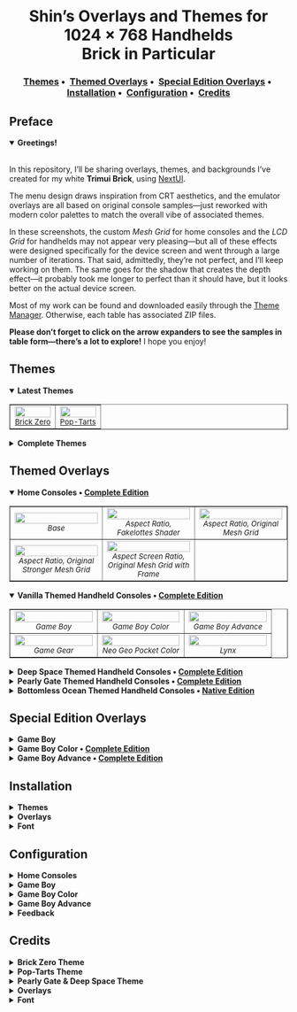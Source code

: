 <!-- ————————— HEADER ————————— -->
<h1 align="center">
  Shin’s Overlays and Themes for 1024 × 768 Handhelds
  <br>Brick in Particular
</h1>

<!-- minimal jump-<img src="https://github.com/user-attachments/assets/44abbcda-a786-4b9f-91cb-46cf99003799" height="20">s bar -->
<h3 align="center">
  <a href="#themes">Themes</a>&nbsp;•&nbsp;
  <a href="#themed-overlays">Themed Overlays</a>&nbsp;•&nbsp;
  <a href="#special-edition-overlays">Special Edition Overlays</a>&nbsp;•&nbsp;
  <a href="#installation">Installation</a>&nbsp;•&nbsp;
  <a href="#configuration">Configuration</a>&nbsp;•&nbsp;
  <a href="#credits">Credits</a>
  
</h3>


## Preface

<details open> <!-- opened by default for introduction -->
<summary><strong>Greetings!</strong></summary>
</strong></summary>
<br>

In this repository, I’ll be sharing overlays, themes, and backgrounds I’ve created for my white **Trimui Brick**, using [NextUI](https://github.com/LoveRetro/NextUI).

The menu design draws inspiration from CRT aesthetics, and the emulator overlays are all based on original console samples—just reworked with modern color palettes to match the overall vibe of associated themes.

In these screenshots, the custom *Mesh Grid* for home consoles and the *LCD Grid* for handhelds may not appear very pleasing—but all of these effects were designed specifically for the device screen and went through a large number of iterations. That said, admittedly, they’re not perfect, and I’ll keep working on them. 
The same goes for the shadow that creates the depth effect—it probably took me longer to perfect than it should have, but it looks better on the actual device screen.

Most of my work can be found and downloaded easily through the [Theme Manager](https://github.com/Leviathanium/NextUI-Theme-Manager). Otherwise, each table has associated ZIP files. 

**Please don’t forget to click on the arrow expanders to see the samples in table form—there’s a lot to explore!** I hope you enjoy!

</details>

<!-- ————————— PREVIEW ————————— -->
## Themes

<details open> <!-- opened by default for instant eye-candy -->
<summary>
  <strong>
    Latest Themes
  </strong>
</summary>

<p>

<table width="100%" cellspacing="0" cellpadding="4" border="1">
  <tr>
    <td width="50%" align="center">
      <img src="https://github.com/user-attachments/assets/264bf320-ac1b-4ba3-b615-0c1bf10e96bb" width="100%"><br>
        <sub><a href="https://github.com/KrutzOtrem/Trimui-Brick-Overlays/releases/download/bz.v1.0/Brick.Zero.zip">Brick Zero</a></sub>
    </td>
       <td width="50%" align="center">
      <img src="https://github.com/user-attachments/assets/f41bd19b-2c79-4f9f-a05a-8f83aea55ea0" width="100%"><br>
        <sub><a href="https://github.com/KrutzOtrem/Trimui-Brick-Overlays/releases/download/pt.v1.0/Pop-Tarts.zip">Pop-Tarts</a></sub>
    </td>
  </tr>
</table>

</details>

<details>
  <summary><strong>Complete Themes</strong></summary>

  <p>

  <table width="100%" cellspacing="0" cellpadding="4" border="1">
    <tr>
      <td width="25%" align="center">
        <img src="https://github.com/user-attachments/assets/b2145170-0e32-4219-bf0e-e1eef1bb20ee" width="100%"><br>
        <sub><a href="https://github.com/user-attachments/files/19964089/Pearly.Gate.zip">Pearly Gate</a></sub>
      </td>
      <td width="25%" align="center">
        <img src="https://github.com/user-attachments/assets/6266c306-ce11-4eb1-9235-b30d0c32364c" width="100%"><br>
        <sub><a href="https://github.com/user-attachments/files/19964116/Deep.Space.zip">Deep Space</a></sub>
      </td>
      <td width="25%" align="center">
        <img src="https://github.com/user-attachments/assets/391802b6-699d-4f11-b76c-3bebf21649b2" width="100%"><br>
        <sub><em>Early Morning</em></sub>
      </td>
      <td width="25%" align="center">
        <img src="https://github.com/user-attachments/assets/97cb1baf-bad8-4421-8ff8-16cfbf43bfea" width="100%"><br>
        <sub><em>Bottomless Ocean</em></sub>
      </td>
    </tr>
        <tr>
      <td width="25%" align="center">
        <img src="https://github.com/user-attachments/assets/39d68870-243f-4e6a-95bd-191fa5df3347" width="100%"><br>
        <sub><a href="https://github.com/user-attachments/files/19965145/Pearly.Gate.Clean.zip">Pearly Gate Clean E.</a></sub>
      </td>
      <td width="25%" align="center">
        <img src="https://github.com/user-attachments/assets/8711af80-98de-4782-be0e-998124198f2f" width="100%"><br>
        <sub><a href="https://github.com/user-attachments/files/19965148/Deep.Space.Clean.zip">Deep Space Clean E.</a></sub>
      </td>
      <td width="25%" align="center">
        <sub><em>Coming Soon</em></sub>
      </td>
      <td width="25%" align="center">
        <sub><em>Coming Soon</em></sub>
      </td>
    </tr>
  </table>

</details>

## Themed Overlays

<details open> <!-- opened by default for instant eye-candy -->
<summary><strong>Home Consoles •&nbsp;<a href="https://github.com/user-attachments/files/20038321/Complete.CRT.Overlays.zip">Complete Edition</a></strong></summary>

<p>

<table width="100%" cellspacing="0" cellpadding="4" border="1">
  <tr>
    <td width="33%" align="center">
      <img src="https://github.com/user-attachments/assets/d3b30edf-7f79-417b-a721-cd332ff6d33e"
 width="100%"><br>
       <sub><em>Base</em></sub>
    </td>
    <td width="33%" align="center">
      <img src="https://github.com/user-attachments/assets/c822897b-4d3d-4f2b-9bfc-8b20565acb09" width="100%"><br>
      <sub><em>Aspect Ratio, Fakelottes Shader</em></sub>
    </td>
    <td width="33%" align="center">
      <img src="https://github.com/user-attachments/assets/b92ccf68-b99e-4f27-9993-e3434a2c332c" width="100%"><br>
      <sub><em>Aspect Ratio, Original Mesh Grid</em></sub>
    </td>
  </tr>
   <tr>
    <td width="33%" align="center">
      <img src="https://github.com/user-attachments/assets/c538d863-4586-497e-be82-454ba716b5a9" width="100%"><br>
       <sub><em>Aspect Ratio, Original Stronger Mesh Grid</em></sub>
    </td>
    <td width="33%" align="center">
      <img src="https://github.com/user-attachments/assets/3572fcfb-9d7d-4af5-bbf3-9de0602b8a96" width="100%"><br>
      <sub><em>Aspect Screen Ratio, Original Mesh Grid with Frame</em></sub>
    </td>
  </tr>
</table>

</details>


<details open>
  <summary><strong>Vanilla Themed Handheld Consoles •&nbsp;<a href="https://github.com/user-attachments/files/19964225/Vanilla.-.Complete.Edition.zip">Complete Edition</a></strong></summary>

  <p>

  <table width="100%" cellspacing="0" cellpadding="4" border="1">
    <tr>
      <td width="33%" align="center">
        <img src="https://github.com/user-attachments/assets/203c2a04-5e1d-4d41-b2ec-3405c31aedc2" width="100%"><br>
        <sub><em>Game Boy</em></sub>
      </td>
      <td width="33%" align="center">
        <img src="https://github.com/user-attachments/assets/555eadd6-26a6-4a9f-8ad4-fcfc686431b4" width="100%"><br>
        <sub><em>Game Boy Color</em></sub>
      </td>
      <td width="33%" align="center">
        <img src="https://github.com/user-attachments/assets/b1d5b0fe-de72-458c-a5c5-ceb03713a2a7" width="100%"><br>
        <sub><em>Game Boy Advance</em></sub>
      </td>
      </td>
    </tr>
      <tr>
      <td width="33%" align="center">
        <img src="https://github.com/user-attachments/assets/9f1ebc65-1d66-4628-948d-2957ba323cf0" width="100%"><br>
        <sub><em>Game Gear</em></sub>
      </td>
      <td width="33%" align="center">
        <img src="https://github.com/user-attachments/assets/58b55204-4282-4a31-aed4-cfeb075ee202" width="100%"><br>
        <sub><em>Neo Geo Pocket Color</em></sub>
      </td>
      <td width="33%" align="center">
        <img src="https://github.com/user-attachments/assets/ed4d1c81-cf23-4128-b3ec-ee2bea12e1ed" width="100%"><br>
        <sub><em>Lynx</em></sub>
      </td>
      </td>
    </tr>
  </table>
</details>

<details>
  <summary><strong>Deep Space Themed Handheld Consoles •&nbsp;<a href="https://github.com/user-attachments/files/19964253/Deep.Space.-.Complete.Edition.zip">Complete Edition</a></strong></summary>

  <p>

   <table width="100%" cellspacing="0" cellpadding="4" border="1">
    <tr>
      <td width="33%" align="center">
        <img src="https://github.com/user-attachments/assets/2208619d-9279-41ca-a783-95fff9825943" width="100%"><br>
        <sub><em>Game Boy</em></sub>
      </td>
      <td width="33%" align="center">
        <img src="https://github.com/user-attachments/assets/93ad0a91-4c13-4604-863f-abc8fb1cc527" width="100%"><br>
        <sub><em>Game Boy Color</em></sub>
      </td>
      <td width="33%" align="center">
        <img src="https://github.com/user-attachments/assets/c225121a-5314-481f-bd31-d32213c805b6" width="100%"><br>
        <sub><em>Game Boy Advance</em></sub>
      </td>
      </td>
    </tr>
      <tr>
      <td width="33%" align="center">
        <img src="https://github.com/user-attachments/assets/cdefcf46-3b42-4054-bb4b-28b614f479c3" width="100%"><br>
        <sub><em>Game Gear</em></sub>
      </td>
      <td width="33%" align="center">
        <img src="https://github.com/user-attachments/assets/e0764668-2948-40cd-ad88-e8038d2b799a" width="100%"><br>
        <sub><em>Neo Geo Pocket Color</em></sub>
      </td>
      <td width="33%" align="center">
        <img src="https://github.com/user-attachments/assets/d765c03e-079e-4272-8904-255e68103efd" width="100%"><br>
        <sub><em>Lynx</em></sub>
      </td>
      </td>
    </tr>
  </table>
</details>

<details>
  <summary><strong>Pearly Gate Themed Handheld Consoles •&nbsp;<a href="https://github.com/user-attachments/files/19964263/Pearly.Gate.-.Complete.Edition.zip">Complete Edition</a></strong></summary>

  <p>

   <table width="100%" cellspacing="0" cellpadding="4" border="1">
    <tr>
      <td width="33%" align="center">
        <img src="https://github.com/user-attachments/assets/1e108378-498f-4cb3-9a02-b60fa336fc09" width="100%"><br>
        <sub><em>Game Boy</em></sub>
      </td>
      <td width="33%" align="center">
        <img src="https://github.com/user-attachments/assets/4d0f2753-4e36-4522-b9b2-0f86f7b706c7" width="100%"><br>
        <sub><em>Game Boy Color</em></sub>
      </td>
      <td width="33%" align="center">
        <img src="https://github.com/user-attachments/assets/41f54205-fa42-46e1-a1ef-ec061ffb2b38" width="100%"><br>
        <sub><em>Game Boy Advance</em></sub>
      </td>
      </td>
    </tr>
      <tr>
      <td width="33%" align="center">
        <img src="https://github.com/user-attachments/assets/be78d288-e22e-4f88-b5b7-3f5e082cfb90" width="100%"><br>
        <sub><em>Game Gear</em></sub>
      </td>
      <td width="33%" align="center">
        <img src="https://github.com/user-attachments/assets/62a3c3ea-43b1-4692-96d3-998bf5435dbf" width="100%"><br>
        <sub><em>Neo Geo Pocket Color</em></sub>
      </td>
      <td width="33%" align="center">
        <img src="https://github.com/user-attachments/assets/07902069-7693-4974-84eb-277cb016086b" width="100%"><br>
        <sub><em>Lynx</em></sub>
      </td>
      </td>
    </tr>
  </table>
</details>

<details>
  <summary><strong>Bottomless Ocean Themed Handheld Consoles •&nbsp;<a href="https://github.com/user-attachments/files/19964273/Bottomless.Edition.-.Native.Edition.zip">Native Edition</a></strong></summary>

  <p>

  <table width="100%" cellspacing="0" cellpadding="4" border="1">
    <tr>
      <td width="33%" align="center">
        <img src="https://github.com/user-attachments/assets/656276a8-47ee-406a-8f2e-bfc3d69f95ab" width="100%"><br>
        <sub><em>Game Boy</em></sub>
      </td>
      <td width="33%" align="center">
        <img src="https://github.com/user-attachments/assets/8fbb5d96-feb3-4156-9be4-f115582f792a" width="100%"><br>
        <sub><em>Game Boy Color</em></sub>
      </td>
      <td width="33%" align="center">
        <img src="https://github.com/user-attachments/assets/884949da-90ea-4ca3-9446-d1f454608dae" width="100%"><br>
        <sub><em>Game Boy Advance</em></sub>
      </td>
      </td>
    </tr>
      <tr>
      <td width="33%" align="center">
        <img src="https://github.com/user-attachments/assets/511a9c51-ee0d-476e-b743-099dbc375f30" width="100%"><br>
        <sub><em>Game Gear</em></sub>
      </td>
      <td width="33%" align="center">
        <img src="https://github.com/user-attachments/assets/2eb6fac0-53c3-40e4-85de-b53a28bedce3" width="100%"><br>
        <sub><em>Neo Geo Pocket Color</em></sub>
      </td>
      <td width="33%" align="center">
        <img src="https://github.com/user-attachments/assets/37b79130-3970-43e5-b519-80c058ab9a16" width="100%"><br>
        <sub><em>Lynx</em></sub>
      </td>
      </td>
    </tr>
  </table>
</details>

## Special Edition Overlays

<details>
  <summary><strong>Game Boy</strong></summary>

  <p>

  <table width="100%" cellspacing="0" cellpadding="4" border="1">
    <tr>
      <td width="33%" align="center">
        <img src="https://github.com/user-attachments/assets/54d007a2-398d-42e2-a5a6-494af7d50b58" width="100%"><br>
      <sub><em>Jusco Mario Special E. on Game Boy</em></sub><br>
        <sub><a href="https://github.com/user-attachments/files/19964282/Jusco.Mario.Special.E.for.Game.Boy.zip"><img src="https://github.com/user-attachments/assets/44abbcda-a786-4b9f-91cb-46cf99003799" height="20"></a></sub>
      </td>
      <td width="33%" align="center">
     <sub><em>Coming Soon</em></sub>
      </td>
      <td width="33%" align="center">
      <sub><em>Coming Soon</em></sub>
      </td>
      </td>
    </tr>
  </table>
</details>

<details>
  <summary><strong>Game Boy Color •&nbsp;<a href="https://github.com/user-attachments/files/19964373/Game.Boy.Color.Complete.Special.Editions.zip">Complete Edition</a></strong></summary>

  <p>

  <table width="100%" cellspacing="0" cellpadding="4" border="1">
    <tr>
      <td width="25%" align="center">
        <img src="https://github.com/user-attachments/assets/fdbf8890-c519-4ce1-bd7e-38ddebe022b6" width="100%"><br>
      <sub><em>Pokémon Special E.</em></sub><br>
        <sub><a href="https://github.com/user-attachments/files/19964559/Pokemon.Special.E.zip"><img src="https://github.com/user-attachments/assets/44abbcda-a786-4b9f-91cb-46cf99003799" height="20"></a></sub>
      </td>
      <td width="25%" align="center">
        <img src="https://github.com/user-attachments/assets/2df30285-9f65-438b-9bbb-1241ca4de47f" width="100%"><br>
      <sub><em>Pokémon Yellow Special E.</em></sub><br>
        <sub><a href="https://github.com/user-attachments/files/19964568/Pokemon.Yellow.Special.E.zip"><img src="https://github.com/user-attachments/assets/44abbcda-a786-4b9f-91cb-46cf99003799" height="20"></a></sub>
      </td>
      <td width="25%" align="center">
        <img src="https://github.com/user-attachments/assets/dee1e3ab-be15-4ae6-b794-32dbda98685b" width="100%"><br>
      <sub><em>Pokémon GS Special E.</em></sub><br>
        <sub><a href="https://github.com/user-attachments/files/19964580/Pokemon.GS.Special.E.zip"><img src="https://github.com/user-attachments/assets/44abbcda-a786-4b9f-91cb-46cf99003799" height="20"></a></sub>
      </td>
      <td width="25%" align="center">
        <img src="https://github.com/user-attachments/assets/846937e7-c434-409b-9561-89c19130fcf8" width="100%"><br>
      <sub><em>Pokémon Third Anniversary Special E.</em></sub><br>
        <sub><a href="https://github.com/user-attachments/files/19964599/Pokemon.Third.Anniversary.Special.E.zip"><img src="https://github.com/user-attachments/assets/44abbcda-a786-4b9f-91cb-46cf99003799" height="20"></a></sub>
      </td>
      </td>
    </tr>
      <tr>
      <td width="25%" align="center">
        <img src="https://github.com/user-attachments/assets/ec972a53-976f-47b7-9351-43ad23dc5266" width="100%"><br>
      <sub><em>Jusco Mario Special E.</em></sub><br>
        <sub><a href="https://github.com/user-attachments/files/19964608/Jusco.Mario.Special.E.zip"><img src="https://github.com/user-attachments/assets/44abbcda-a786-4b9f-91cb-46cf99003799" height="20"></a></sub>
      </td>
      <td width="25%" align="center">
        <sub><em>Coming Soon</em></sub>
      </td>
      <td width="25%" align="center">
        <sub><em>Coming Soon</em></sub>
      </td>
      </td>
          <td width="25%" align="center">
        <sub><em>Coming Soon</em></sub>
      </td>
    </tr>
  </table>
</details>

<details>
  <summary><strong>Game Boy Advance •&nbsp;<a href="https://github.com/user-attachments/files/19964625/Game.Boy.Advance.Complete.Special.and.Original.Editions.zip">Complete Edition</a></strong></summary>

  <p>

  <table width="100%" cellspacing="0" cellpadding="4" border="1">
    <tr>
      <td width="33%" align="center">
         <img src="https://github.com/user-attachments/assets/1967ce2a-a743-401d-acdb-2739b8fb9402" width="100%"><br>
      <sub><em>Celebi Special E.</em></sub><br>
      <sub><a href="https://github.com/user-attachments/files/19964657/Celebi.Special.E.zip"><img src="https://github.com/user-attachments/assets/44abbcda-a786-4b9f-91cb-46cf99003799" height="20"></a></sub>
      </td>
      <td width="33%" align="center">
        <img src="https://github.com/user-attachments/assets/24150365-81be-479b-b0cf-efb2b03f4d96" width="100%"><br>
      <sub><em>Suicine Special E.</em></sub><br>
      <sub><a href="https://github.com/user-attachments/files/20166157/GBA.Suicine.Special.E.zip"><img src="https://github.com/user-attachments/assets/44abbcda-a786-4b9f-91cb-46cf99003799" height="20"></a></sub>
      </td>
      <td width="33%" align="center">
        <img src="https://github.com/user-attachments/assets/9017ef8c-ca83-4a67-99f0-fbfb5cbf91f0" width="100%"><br>
      <sub><em>New York Pokémon Center Special E.</em></sub><br>
      <sub><a href="https://github.com/user-attachments/files/19964661/New.York.Pokemon.Center.Special.E.zip"><img src="https://github.com/user-attachments/assets/44abbcda-a786-4b9f-91cb-46cf99003799" height="20"></a></sub>
      </td>
      </td>
    </tr>
    <tr>
      <td width="33%" align="center">
        <img src="https://github.com/user-attachments/assets/4310f350-4c03-41bc-a819-327ca58af558" width="100%"><br>
      <sub><em>Latios and Latias Special E.</em></sub><br>
      <sub><a href="https://github.com/user-attachments/files/20166150/Latios.and.Latias.Vanilla.Special.E.zip"><img src="https://github.com/user-attachments/assets/44abbcda-a786-4b9f-91cb-46cf99003799" height="20"></a></sub>
      </td>
      <td width="33%" align="center">
        <img src="https://github.com/user-attachments/assets/a9f0c699-ed51-4e99-aca2-ae8ee70adaf7" width="100%"><br>
      <sub><em>The Minish Cap Original E.</em></sub><br>
      <sub><a href="https://github.com/user-attachments/files/19964634/The.Minish.Cap.Original.E.zip"><img src="https://github.com/user-attachments/assets/44abbcda-a786-4b9f-91cb-46cf99003799" height="20"></a></sub>
      </td>
      </td>
    </tr>
  </table>
</details>

## Installation

<details> 
  <summary><strong>Themes</strong></summary>

Both the **Overlay** and **Theme** releases come with matching root backgrounds. To install them, simply place the *bg.png* file in the root directory of your SD card. The matching font *Medodica* can be found [here](https://github.com/user-attachments/files/19964712/Medodica.Font.zip).

For **themes**, if you are not using custom folder names, drop them into the root of your **SD Card**. If you're using custom folder names, you’ll need to place them individually. For those using the stock **PICO** core, **MGBA** or **SUPA** manual placement is required.
<br>
</details>


<details> 
  <summary><strong>Overlays</strong></summary>

Unzip the ZIP file and drag its contents into the root of your **SD card**. Alternatively, you can manually select the overlay you want and place it into the corresponding emulator folder inside the Overlays directory.

All overlays come in two versions: *Blank* and *LCD Grid*. *Blanks* are for those who want to utilize the shader functionality of the Brick, while *LCD Grid* are for those looking to preserve power consumption. Please note that grid-based solutions are purely cosmetic—depending on the emulator or game, some may look fine, while others may appear blurry. In such cases, I recommend using *shaders* instead.

If you're not using a TrimUI Brick but another device with the same resolution, you can still use the same folder structure. In **RetroArch**, you can manually select the overlay folders. For detailed instructions, please refer to the official RetroArch manual on Libretro's GitHub page.
<br>
</details>

<details> 
  <summary><strong>Font</strong></summary>

To install it, simply download [the font](https://github.com/user-attachments/files/19964712/Medodica.Font.zip) file and drag it into the root of your **SD card**. Alternatively, you can navigate through the folders until you find *font1.ttf*, then drag it into **.system/res/**.
<br>
</details>

## Configuration

<details> 
  <summary><strong>Home Consoles</strong></summary>

The home console set comes with a *Blank* overlay and three additional *Mesh Grid* overlays that I’ve meticulously crafted through much trial and error. Shader solutions will almost always look better, since both aspect ratio and fullscreen setups require subpixel precision. That said, these overlays are incredibly lightweight and, in most cases, look good enough.

For CRT overlays, either use **Linear** screen sharpness, or apply the below Shader. The power impact should be minimum.

- **Number of shaders:** *1* <br>
- **Shader 1:** *stock.glsl* <br>
- **Filter:** *NEAREST* <br>
- **Source type:** *Source* <br>
- **Texture type:** *Source* <br>
- **Scale:** *3* <br>

</details> 

<details> 
  <summary><strong>Game Boy</strong></summary>

For Game Boy enjoyers, the *Grid* is colored to match the original **GB** palette, and you'll find three different overlay layers. With the *Blank* and *DMG Grid* versions, you can customize things however you like. The *DMG Grid & DMG Background* overlay, however, features a green transparent background that mimics the original **Game Boy**’s screen palette.

Since everyone’s taste is different, I recommend experimenting with emulator colorization settings to see what works best for you. That said, these overlays were designed with **GBC (Game Boy Color)** colorization in mind. I know some consider that blasphemy, but personally, I think the color definition is quite solid. Plus, the overlay palette I used brings those **GBC** tones closer to the classic **DMG** feel.

If you're aiming for a more old-school vibe, try combining the *DMG Grid & DMG Background* overlay, **GBC** colorization, **Accurate** color correction, **Below Screen** frontlight position, **30%** dark filter Level, and **Simple** interframe blending—that’ll probably get you to good result.

*Jusco Mario Special E.* is technically a **Game Boy Color** overlay and was originally designed for the **GBC**, but it’s marketed alongside the original **Game Boy Super Mario Land** game. *The Special Edition* also includes a *DMG Grid & Background*, so you can use it for that purpose as well. However, in that case, I recommend using only the *DMG Grid* without the background to preserve the **Game Boy Color** feel.
<br>
</details> 

<details> 
  <summary><strong>Game Boy Color</strong></summary>

**Below Screen** frontlight position helps the color pop if you’re using the LCD Grid.
<br>
</details> 

<details> 
  <summary><strong>Game Boy Advance</strong></summary>

Most *Game Boy Advance Special Edition* overlays require manual offset adjustment. You can do this under **Settings > Frontend > Offset Screen Y**. If an adjustment is needed, I’ve included the required value in parentheses at the end of the overlay name.
<br>
</details> 

<details> 
  <summary><strong>Feedback</strong></summary>

Please don’t hesitate to reach out to me on Discord with **#pseudoinsomniac** handle, or @Shin on [NextUI](https://github.com/LoveRetro/NextUI) [Discord](https://discord.gg/HKd7wqZk3h) if you have any feedback on these overlays. If you have suggestions for improvements, I’d genuinely appreciate hearing them. I’ll be updating these anyway, so I might as well get them right.

You are free to use these assets anywhere you want and modify them however you like, as long as they are my own work and not among the credited assets listed below. In those cases, please follow the proper procedure.
<br>
</details> 

## Credits

<details> 
<summary><strong>Brick Zero Theme</strong></summary>
<br>

<p>Original console assets are used for the Colorful theme, gathered or made by <a href="https://forums.launchbox-app.com/profile/70421-viking/">Viking</a>, and shared on the <a href="https://forums.launchbox-app.com/files/file/2485-colorful-resources/">LaunchBox forums</a>.</p>

<p>The ribbon cable pixel art used in this theme is the property of Flipper Devices Inc. and is used here for illustrative purposes only. All rights to the original artwork belong to its respective owner.</p>

<p>The font used in this theme is <strong>Munro</strong>, created by <a href="https://www.tenbytwenty.com/">Ten by Twenty</a>. All rights belong to the original creator.</p>

</details>


<details> 
<summary><strong>Pop-Tarts Theme</strong></summary>
</strong></summary>
<br>

<p>Original console assets are used for the Colorful theme, gathered or made by <a href="https://forums.launchbox-app.com/profile/70421-viking/">Viking</a>, and shared on the <a href="https://forums.launchbox-app.com/files/file/2485-colorful-resources/">LaunchBox forums</a>.</p>

<p>Emulator icons are the work of <a href="https://github.com/Zoidburg13">Zoidburg13</a> and can be found in his <a href="https://github.com/Zoidburg13/ES-DE-System-Icon-Set">repository</a>.</p>

<p>The Pico-8 asset was made by <a href="https://www.artstation.com/luizmoura">Luiz Felipe Moura</a> and can be found on <a href="https://www.artstation.com/artwork/RnJWwy">ArtStation</a>.</p>

<p><em>This theme is a non-commercial, fan-made project. All visual content remains the property of their original creators and is used here for illustrative purposes only.</em></p>

</details>

<details> 
<summary><strong>Pearly Gate & Deep Space Theme</strong></summary>
</strong></summary>
<br>

<p>Console logos are sourced from Wikipedia. All logos are trademarks of their respective owners and are used here for illustrative purposes only.</p>

<p>Game screenshots are sourced from <a href="https://www.screenscraper.fr/">ScreenScraper</a>, contributed by the ScreenScraper community.</p>

<p>Various character PNGs were sourced through public PNG search engines. All characters remain the property of their respective copyright holders.</p>

<p><em>This theme is a non-commercial, fan-made project. All visual content remains the property of their original creators and is used here for illustrative purposes only.</em></p>

</details>

<details> 
<summary><strong>Overlays</strong></summary>
</strong></summary>
<br>
  <p>
    Artwork and graphical elements were recreated by pixel-tracing
    high-resolution photographs of original hardware, then carefully upscaled
    and retouched for modern displays. Additional reference images were
    adapted from the corresponding Wikipedia pages for each console.
  </p>
</details>

<details> 
<summary><strong>Font</strong></summary>
</strong></summary>
<br>

Copyright (c) 2024, Roberto Mocci (< postocarattere@gmail.com | https://patreon.com/rmocci >),
with Reserved Font Name Medodica.

</details>
